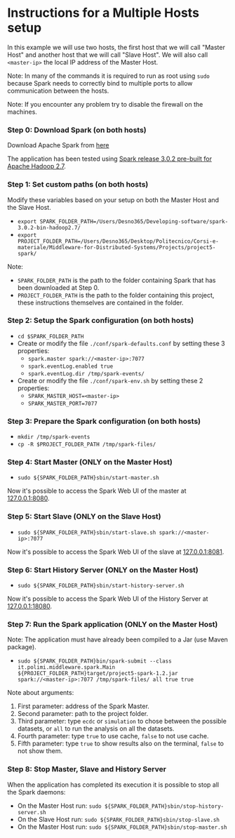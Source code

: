 # Instructions for a Multiple Hosts setup

In this example we will use two hosts, the first host that we will call "Master Host" and another host that we will call "Slave Host".
We will also call `<master-ip>` the local IP address of the Master Host.

Note: In many of the commands it is required to run as root using `sudo` because Spark needs to correctly bind to multiple ports to allow communication between the hosts.

Note: If you encounter any problem try to disable the firewall on the machines.


### Step 0: Download Spark (on both hosts)

Download Apache Spark from [here](https://spark.apache.org/downloads.html)

The application has been tested using [Spark release 3.0.2 pre-built for Apache Hadoop 2.7](https://www.apache.org/dyn/closer.lua/spark/spark-3.0.2/spark-3.0.2-bin-hadoop2.7.tgz).


### Step 1: Set custom paths (on both hosts)

Modify these variables based on your setup on both the Master Host and the Slave Host.

* `export SPARK_FOLDER_PATH=/Users/Desno365/Developing-software/spark-3.0.2-bin-hadoop2.7/`
* `export PROJECT_FOLDER_PATH=/Users/Desno365/Desktop/Politecnico/Corsi-e-materiale/Middleware-for-Distributed-Systems/Projects/project5-spark/`

Note:
* `SPARK_FOLDER_PATH` is the path to the folder containing Spark that has been downloaded at Step 0.
* `PROJECT_FOLDER_PATH` is the path to the folder containing this project, these instructions themselves are contained in the folder.


### Step 2: Setup the Spark configuration (on both hosts)

* `cd $SPARK_FOLDER_PATH`
* Create or modify the file `./conf/spark-defaults.conf` by setting these 3 properties:
    * `spark.master spark://<master-ip>:7077`
    * `spark.eventLog.enabled true`
    * `spark.eventLog.dir /tmp/spark-events/`
* Create or modify the file `./conf/spark-env.sh` by setting these 2 properties:
    * `SPARK_MASTER_HOST=<master-ip>`
    * `SPARK_MASTER_PORT=7077`


### Step 3: Prepare the Spark configuration (on both hosts)

* `mkdir /tmp/spark-events`
* `cp -R $PROJECT_FOLDER_PATH /tmp/spark-files/`
 

### Step 4: Start Master (ONLY on the Master Host)

* `sudo ${SPARK_FOLDER_PATH}sbin/start-master.sh`

Now it's possible to access the Spark Web UI of the master at [127.0.0.1:8080](http://127.0.0.1:8080).


### Step 5: Start Slave (ONLY on the Slave Host)

* `sudo ${SPARK_FOLDER_PATH}sbin/start-slave.sh spark://<master-ip>:7077`

Now it's possible to access the Spark Web UI of the slave at [127.0.0.1:8081](http://127.0.0.1:8081).


### Step 6: Start History Server (ONLY on the Master Host)

* `sudo ${SPARK_FOLDER_PATH}sbin/start-history-server.sh`

Now it's possible to access the Spark Web UI of the History Server at [127.0.0.1:18080](http://127.0.0.1:18080).


### Step 7: Run the Spark application (ONLY on the Master Host)

Note: The application must have already been compiled to a Jar (use Maven package).

* `sudo ${SPARK_FOLDER_PATH}bin/spark-submit --class it.polimi.middleware.spark.Main ${PROJECT_FOLDER_PATH}target/project5-spark-1.2.jar spark://<master-ip>:7077 /tmp/spark-files/ all true true`

Note about arguments:
1) First parameter: address of the Spark Master.
2) Second parameter: path to the project folder.
3) Third parameter: type `ecdc` or `simulation` to chose between the possible datasets, or `all` to run the analysis on all the datasets.
4) Fourth parameter: type `true` to use cache, `false` to not use cache.
4) Fifth parameter: type `true` to show results also on the terminal, `false` to not show them.


### Step 8: Stop Master, Slave and History Server

When the application has completed its execution it is possible to stop all the Spark daemons:

* On the Master Host run: `sudo ${SPARK_FOLDER_PATH}sbin/stop-history-server.sh`
* On the Slave Host run: `sudo ${SPARK_FOLDER_PATH}sbin/stop-slave.sh`
* On the Master Host run: `sudo ${SPARK_FOLDER_PATH}sbin/stop-master.sh`
